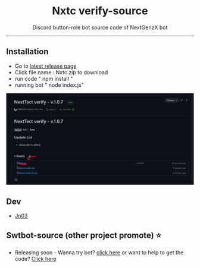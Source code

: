 <h1 align="center">Nxtc verify-source</h1>

<p align="center">Discord button-role bot source code of NextGenzX bot</p>

---

## Installation

- Go to [latest release page](https://github.com/JNDEV03/Nxtc-verify-source/releases/tag/Nxtcv1)
- Click file name : Nxtc.zip to download
- run code " npm install "
- running bot " node index.js"
<p align="center">
<img src="https://raw.githubusercontent.com/JNDEV03/Nxtc-verify-source/main/file/Nxtcverify.png"/> </a> 
</p>

## Dev

- [Jn03](https://github.com/JNDEV03)

## Swtbot-source (other project promote) ⭐
- Releasing soon - Wanna try bot? [click here](https://discord.com/api/oauth2/authorize?client_id=985222992873263144&permissions=8&scope=bot%20applications.commands) or want to help to get the code? [Click here](https://github.com/JNDEV03/Swtbot-source)
